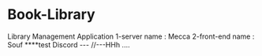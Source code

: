 # Book-Library

Library Management Application
1-server name : Mecca
2-front-end name : Souf
\*\*\*\*test Discord ---
//---HHh
....
